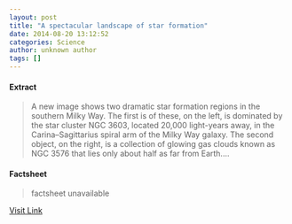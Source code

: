 ```yaml
---
layout: post
title: "A spectacular landscape of star formation"
date: 2014-08-20 13:12:52
categories: Science
author: unknown author
tags: []
---
```



#### Extract
>A new image shows two dramatic star formation regions in the southern Milky Way. The first is of these, on the left, is dominated by the star cluster NGC 3603, located 20,000 light-years away, in the Carina–Sagittarius spiral arm of the Milky Way galaxy. The second object, on the right, is a collection of glowing gas clouds known as NGC 3576 that lies only about half as far from Earth....

#### Factsheet
>factsheet unavailable

[Visit Link](http://feeds.sciencedaily.com/~r/sciencedaily/~3/YIfrR88qXL8/140820091252.htm)


